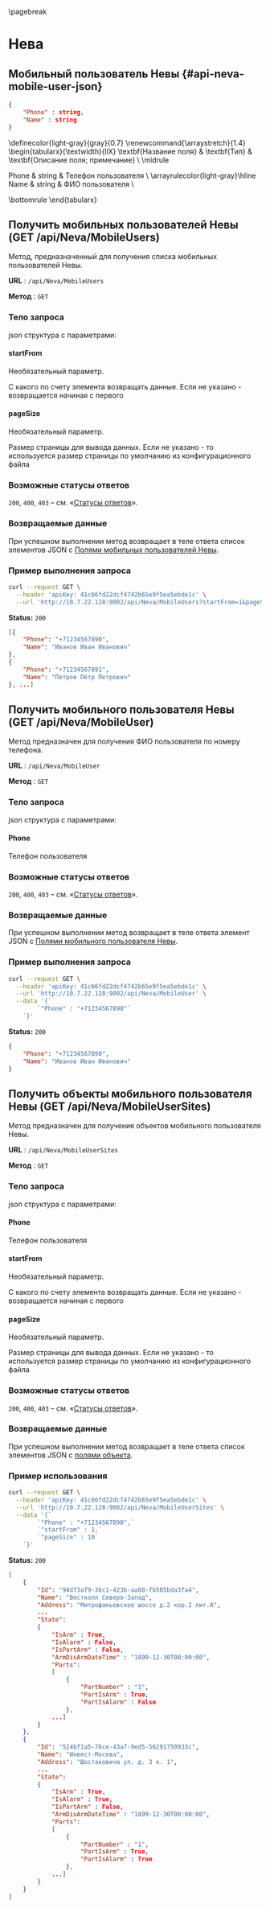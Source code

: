\pagebreak

# Нева

## Мобильный пользователь Невы {#api-neva-mobile-user-json}

```json
{
    "Phone" : string,
    "Name" : string
}

```
\definecolor{light-gray}{gray}{0.7}
\renewcommand{\arraystretch}{1.4}
\begin{tabularx}{\textwidth}{llX}
\textbf{Название поля} & \textbf{Тип} & \textbf{Описание поля; примечание} \\ \midrule

Phone & string & Телефон пользователя \\ \arrayrulecolor{light-gray}\hline
Name & string & ФИО пользователя \\

\bottomrule
\end{tabularx}

## Получить мобильных пользователей Невы (GET /api/Neva/MobileUsers)

Метод, предназначенный для получения списка мобильных пользователей Невы.

**URL** : `/api/Neva/MobileUsers`

**Метод** : `GET`

### Тело запроса

json структура с параметрами:

#### startFrom

Необязательный параметр.

С какого по счету элемента возвращать данные. Если не указано - возвращается начиная с первого

#### pageSize

Необязательный параметр.

Размер страницы для вывода данных. Если не указано - то используется размер страницы по умолчанию из конфигурационного файла

### Возможные статусы ответов

`200`, `400`, `403` – cм. «[Статусы ответов](#api-status-codes)».

### Возвращаемые данные

При успешном выполнении метод возвращает в теле ответа список элементов JSON с [Полями мобильных пользователей Невы](#api-neva-mobile-user-json).

### Пример выполнения запроса

```bash
curl --request GET \
  --header 'apiKey: 41c66fd22dcf4742b65e9f5ea5ebde1c' \
  --url 'http://10.7.22.128:9002/api/Neva/MobileUsers?startFrom=1&pageSize=10'
```

**Status:** `200`

```json
[{
	"Phone": "+71234567890",
	"Name": "Иванов Иван Иванович"
},
{
	"Phone": "+71234567891",
	"Name": "Петров Пётр Петрович"
}, ...]
```

## Получить мобильного пользователя Невы (GET /api/Neva/MobileUser)

Метод предназначен для получения ФИО пользователя по номеру телефона.

**URL** : `/api/Neva/MobileUser`

**Метод** : `GET`

### Тело запроса

json структура с параметрами:

#### Phone

Телефон пользователя

### Возможные статусы ответов

`200`, `400`, `403` – cм. «[Статусы ответов](#api-status-codes)».

### Возвращаемые данные

При успешном выполнении метод возвращает в теле ответа элемент JSON с [Полями мобильного пользователя Невы](#api-neva-mobile-user-json).

### Пример выполнения запроса

```bash
curl --request GET \
  --header 'apiKey: 41c66fd22dcf4742b65e9f5ea5ebde1c' \
  --url 'http://10.7.22.128:9002/api/Neva/MobileUser' \
  --data '{`
        `"Phone" : "+71234567890"`
    `}'
```

**Status:** `200`

```json
{
	"Phone": "+71234567890",
	"Name": "Иванов Иван Иванович"
}
```

## Получить объекты мобильного пользователя Невы (GET /api/Neva/MobileUserSites)

Метод предназначен для получения объектов мобильного пользователя Невы.

**URL** : `/api/Neva/MobileUserSites`

**Метод** : `GET`

### Тело запроса

json структура с параметрами:

#### Phone

Телефон пользователя

#### startFrom

Необязательный параметр.

С какого по счету элемента возвращать данные. Если не указано - возвращается начиная с первого

#### pageSize

Необязательный параметр.

Размер страницы для вывода данных. Если не указано - то используется размер страницы по умолчанию из конфигурационного файла

### Возможные статусы ответов

`200`, `400`, `403` – cм. «[Статусы ответов](#api-status-codes)».

### Возвращаемые данные

При успешном выполнении метод возвращает в теле ответа список элементов JSON с [полями объекта](#api-site-json).

### Пример использования

```bash
curl --request GET \
  --header 'apiKey: 41c66fd22dcf4742b65e9f5ea5ebde1c' \
  --url 'http://10.7.22.128:9002/api/Neva/MobileUserSites' \
  --data '{`
        `"Phone" : "+71234567890",`
		`"startFrom" : 1,`
		`"pageSize" : 10`
    `}'
```

**Status:** `200`

```json
[
    {
        "Id": "94df3af9-36c1-423b-aa88-fb505bda3fa4",
        "Name": "Вестколл Северо-Запад",
        "Address": "Митрофаньевское шоссе д.2 кор.2 лит.А",
		...
		"State":
		{
			"IsArm" : True,
			"IsAlarm" : False,
			"IsPartArm" : False,
			"ArmDisArmDateTime" : "1899-12-30T00:00:00",
			"Parts":
			[
				{
					"PartNumber" : "1",
					"PartIsArm" : True,
					"PartIsAlarm" : False
				},
			...]
		}
    },
    {
        "Id": "524bf1a5-76ce-43a7-9ed5-56291750933c",
        "Name": "Инвест-Москва",
        "Address": "Шостаковича ул. д. 3 к. 1",
		...
		"State":
		{
			"IsArm" : True,
			"IsAlarm" : True,
			"IsPartArm" : False,
			"ArmDisArmDateTime" : "1899-12-30T00:00:00",
			"Parts":
			[
				{
					"PartNumber" : "1",
					"PartIsArm" : True,
					"PartIsAlarm" : True
				},
			...]
		}
    }
]
```